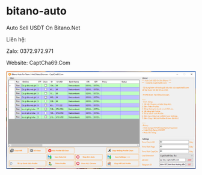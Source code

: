 # bitano-auto

Auto Sell USDT On Bitano.Net

Liên hệ:

Zalo: 0372.972.971

Website: CaptCha69.Com




[![Watch the video](bitano.PNG)]([https://youtu.be/T-D1KVIuvjA](https://www.youtube.com/watch?v=9lKMdAgujwQ)https://www.youtube.com/watch?v=9lKMdAgujwQ)
